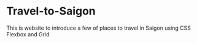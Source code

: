 # Travel-to-Saigon
This is website to introduce a few of places to travel in Saigon using CSS Flexbox and Grid.
